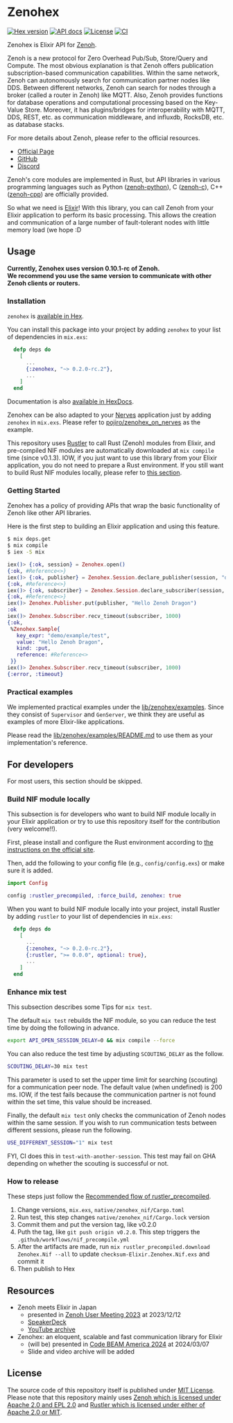 # Zenohex

[![Hex version](https://img.shields.io/hexpm/v/zenohex.svg "Hex version")](https://hex.pm/packages/zenohex)
[![API docs](https://img.shields.io/hexpm/v/zenohex.svg?label=hexdocs "API docs")](https://hexdocs.pm/zenohex/)
[![License](https://img.shields.io/hexpm/l/zenohex.svg)](https://github.com/zenohex/zenohex/blob/main/LICENSE)
[![CI](https://github.com/b5g-ex/zenohex/actions/workflows/ci.yml/badge.svg)](https://github.com/b5g-ex/zenohex/actions/workflows/ci.yml)

Zenohex is Elixir API for [Zenoh](https://zenoh.io/).

Zenoh is a new protocol for Zero Overhead Pub/Sub, Store/Query and Compute.
The most obvious explanation is that Zenoh offers publication subscription-based communication capabilities.
Within the same network, Zenoh can autonomously search for communication partner nodes like DDS.
Between different networks, Zenoh can search for nodes through a broker (called a router in Zenoh) like MQTT.
Also, Zenoh provides functions for database operations and computational processing based on the Key-Value Store.
Moreover, it has plugins/bridges for interoperability with MQTT, DDS, REST, etc. as communication middleware, and influxdb, RocksDB, etc. as database stacks.

For more details about Zenoh, please refer to the official resources.

- [Official Page](https://zenoh.io/)
- [GitHub](https://github.com/eclipse-zenoh/zenoh)
- [Discord](https://discord.gg/vSDSpqnbkm)

Zenoh's core modules are implemented in Rust, but API libraries in various programming languages such as Python ([zenoh-python](https://github.com/eclipse-zenoh/zenoh-python)), C ([zenoh-c](https://github.com/eclipse-zenoh/zenoh-c)), C++ ([zenoh-cpp](https://github.com/eclipse-zenoh/zenoh-cpp)) are officially provided.

So what we need is [Elixir](https://elixir-lang.org/)!
With this library, you can call Zenoh from your Elixir application to perform its basic processing.
This allows the creation and communication of a large number of fault-tolerant nodes with little memory load (we hope :D

## Usage

**Currently, Zenohex uses version 0.10.1-rc of Zenoh.  
We recommend you use the same version to communicate with other Zenoh clients or routers.**

### Installation

`zenohex` is [available in Hex](https://hex.pm/packages/zenohex).

You can install this package into your project by adding `zenohex` to your list of dependencies in `mix.exs`:

```elixir
  defp deps do
    [
      ...
      {:zenohex, "~> 0.2.0-rc.2"},
      ...
    ]
  end
```

Documentation is also [available in HexDocs](https://hexdocs.pm/zenohex).

Zenohex can be also adapted to your [Nerves](https://nerves-project.org/) application just by adding `zenohex` in `mix.exs`.
Please refer to [pojiro/zenohex_on_nerves](https://github.com/pojiro/zenohex_on_nerves) as the example.

This repository uses [Rustler](https://github.com/rusterlium/rustler) to call Rust (Zenoh) modules from Elixir, and pre-compiled NIF modules are automatically downloaded at `mix compile` time (since v0.1.3).
IOW, if you just want to use this library from your Elixir application, you do not need to prepare a Rust environment.
If you still want to build Rust NIF modules locally, please refer to [this section](#build-nif-module-locally).

### Getting Started

Zenohex has a policy of providing APIs that wrap the basic functionality of Zenoh like other API libraries.

Here is the first step to building an Elixir application and using this feature.

```sh
$ mix deps.get
$ mix compile
$ iex -S mix
```

```elixir
iex()> {:ok, session} = Zenohex.open()
{:ok, #Reference<>}
iex()> {:ok, publisher} = Zenohex.Session.declare_publisher(session, "demo/example/test")
{:ok, #Reference<>}
iex()> {:ok, subscriber} = Zenohex.Session.declare_subscriber(session, "demo/**")
{:ok, #Reference<>}
iex()> Zenohex.Publisher.put(publisher, "Hello Zenoh Dragon")
:ok
iex()> Zenohex.Subscriber.recv_timeout(subscriber, 1000)
{:ok,
 %Zenohex.Sample{
   key_expr: "demo/example/test",
   value: "Hello Zenoh Dragon",
   kind: :put,
   reference: #Reference<>
 }}
iex()> Zenohex.Subscriber.recv_timeout(subscriber, 1000)
{:error, :timeout}
```

### Practical examples

We implemented practical examples under the [lib/zenohex/examples](https://github.com/b5g-ex/zenohex/tree/main/lib/zenohex/examples).
Since they consist of `Supervisor` and `GenServer`, we think they are useful as examples of more Elixir-like applications.

Please read the [lib/zenohex/examples/README.md](https://github.com/b5g-ex/zenohex/tree/main/lib/zenohex/examples/README.md) to use them as your implementation's reference.

## For developers

For most users, this section should be skipped.

### Build NIF module locally

This subsection is for developers who want to build NIF module locally in your Elixir application or try to use this repository itself for the contribution (very welcome!!).

First, please install and configure the Rust environment according to [the instructions on the official site](https://www.rust-lang.org/tools/install).

Then, add the following to your config file (e.g., `config/config.exs`) or make sure it is added.

```elixir
import Config

config :rustler_precompiled, :force_build, zenohex: true
```

When you want to build NIF module locally into your project, install Rustler by adding `rustler` to your list of dependencies in `mix.exs`:

```elixir
  defp deps do
    [
      ...
      {:zenohex, "~> 0.2.0-rc.2"},
      {:rustler, ">= 0.0.0", optional: true},
      ...
    ]
  end
```

### Enhance mix test

This subsection describes some Tips for `mix test`.

The default `mix test` rebuilds the NIF module, so you can reduce the test time by doing the following in advance.

```sh
export API_OPEN_SESSION_DELAY=0 && mix compile --force
```

You can also reduce the test time by adjusting `SCOUTING_DELAY` as the follow.

```sh
SCOUTING_DELAY=30 mix test
```

This parameter is used to set the upper time limit for searching (scouting) for a communication peer node.
The default value (when undefined) is 200 ms.
IOW, if the test fails because the communication partner is not found within the set time, this value should be increased.

Finally, the default `mix test` only checks the communication of Zenoh nodes within the same session.
If you wish to run communication tests between different sessions, please run the following.

```sh
USE_DIFFERENT_SESSION="1" mix test
```

FYI, CI does this in `test-with-another-session`.
This test may fail on GHA depending on whether the scouting is successful or not.

### How to release

These steps just follow the [Recommended flow of rustler_precompiled](https://hexdocs.pm/rustler_precompiled/precompilation_guide.html#recommended-flow).

1. Change versions, `mix.exs`, `native/zenohex_nif/Cargo.toml`
2. Run test, this step changes `native/zenohex_nif/Cargo.lock` version
3. Commit them and put the version tag, like v0.2.0
4. Puth the tag, like `git push origin v0.2.0`. This step triggers the `.github/workflows/nif_precompile.yml`
5. After the artifacts are made, run `mix rustler_precompiled.download Zenohex.Nif --all` to update `checksum-Elixir.Zenohex.Nif.exs` and commit it
6. Then publish to Hex

## Resources

- Zenoh meets Elixir in Japan
  - presented in [Zenoh User Meeting 2023](https://www.zettascale.tech/news/zenoh-user-meeting-2023/) at 2023/12/12
  - [SpeakerDeck](https://speakerdeck.com/takasehideki/zenoh-meets-elixir-in-japan)
  - [YouTube archive](https://www.youtube.com/watch?v=4TYn_l6rXIg)
- Zenohex: an eloquent, scalable and fast communication library for Elixir
  - (will be) presented in [Code BEAM America 2024](https://codebeamamerica.com/) at 2024/03/07
  - Slide and video archive will be added

## License

The source code of this repository itself is published under [MIT License](https://github.com/b5g-ex/zenohex/blob/main/LICENSE).  
Please note that this repository mainly uses [Zenoh which is licensed under Apache 2.0 and EPL 2.0](https://github.com/eclipse-zenoh/zenoh/blob/main/LICENSE) and [Rustler which is licensed under either of Apache 2.0 or MIT](https://github.com/rusterlium/rustler?tab=readme-ov-file#license).

